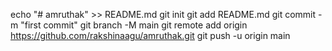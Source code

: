echo "# amruthak" >> README.md
git init
git add README.md
git commit -m "first commit"
git branch -M main
git remote add origin https://github.com/rakshinaagu/amruthak.git
git push -u origin main
